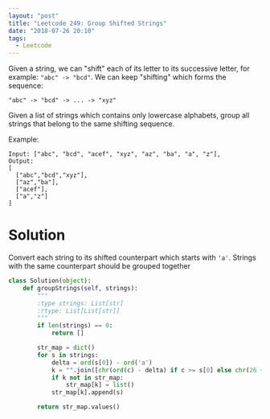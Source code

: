 ```yaml
---
layout: "post"
title: "Leetcode 249: Group Shifted Strings"
date: "2018-07-26 20:10"
tags:
  - Leetcode
---
```


Given a string, we can "shift" each of its letter to its successive letter, for example: `"abc" -> "bcd"`. We can keep "shifting" which forms the sequence:
```
"abc" -> "bcd" -> ... -> "xyz"
```

Given a list of strings which contains only lowercase alphabets, group all strings that belong to the same shifting sequence.

Example:

```
Input: ["abc", "bcd", "acef", "xyz", "az", "ba", "a", "z"],
Output:
[
  ["abc","bcd","xyz"],
  ["az","ba"],
  ["acef"],
  ["a","z"]
]
```

# Solution
Convert each string to its shifted counterpart which starts with `'a'`. Strings with the same counterpart should be grouped together

```python
class Solution(object):
    def groupStrings(self, strings):
        """
        :type strings: List[str]
        :rtype: List[List[str]]
        """
        if len(strings) == 0:
            return []

        str_map = dict()
        for s in strings:
            delta = ord(s[0]) - ord('a')
            k = "".join([chr(ord(c) - delta) if c >= s[0] else chr(26 + ord(c) - delta) for c in s])
            if k not in str_map:
                str_map[k] = list()
            str_map[k].append(s)

        return str_map.values()
```
